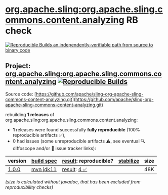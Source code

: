 [org.apache.sling:org.apache.sling.commons.content.analyzing](https://central.sonatype.com/artifact/org.apache.sling/org.apache.sling.commons.content.analyzing/versions) RB check
=======

[![Reproducible Builds](https://reproducible-builds.org/images/logos/rb.svg) an independently-verifiable path from source to binary code](https://reproducible-builds.org/)

## Project: [org.apache.sling:org.apache.sling.commons.content.analyzing](https://central.sonatype.com/artifact/org.apache.sling/org.apache.sling.commons.content.analyzing/versions) [![Reproducible Builds](https://img.shields.io/endpoint?url=https://raw.githubusercontent.com/jvm-repo-rebuild/reproducible-central/master/content/org/apache/sling/org.apache.sling.commons.content.analyzing/badge.json)](https://github.com/jvm-repo-rebuild/reproducible-central/blob/master/content/org/apache/sling/org.apache.sling.commons.content.analyzing/README.md)

Source code: [https://github.com/apache/sling-org-apache-sling-commons-content-analyzing.git](https://github.com/apache/sling-org-apache-sling-commons-content-analyzing.git)

rebuilding **1 releases** of org.apache.sling:org.apache.sling.commons.content.analyzing:
- **1** releases were found successfully **fully reproducible** (100% reproducible artifacts :white_check_mark:),
- 0 had issues (some unreproducible artifacts :warning:, see eventual :mag: diffoscope and/or :memo: issue tracker links):

| version | [build spec](/BUILDSPEC.md) | [result](https://reproducible-builds.org/docs/jvm/): reproducible? | [stabilize](https://github.com/google/oss-rebuild/blob/main/cmd/stabilize/README.md) | size |
| -- | --------- | ------ | ------ | -- |
| [1.0.0](https://central.sonatype.com/artifact/org.apache.sling/org.apache.sling.commons.content.analyzing/1.0.0/pom) | [mvn jdk11](org.apache.sling.commons.content.analyzing-1.0.0.buildspec) | [result](org.apache.sling.commons.content.analyzing-1.0.0.buildinfo): [4 :white_check_mark: ](org.apache.sling.commons.content.analyzing-1.0.0.buildcompare) | | 48K |

<i>(size is calculated without javadoc, that has been excluded from reproducibility checks)</i>
